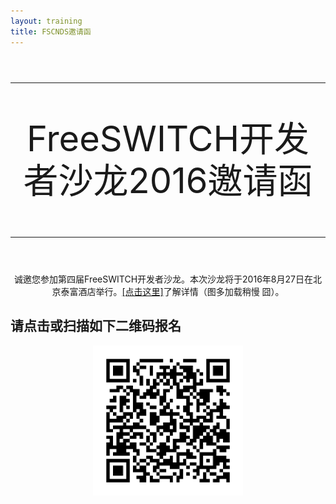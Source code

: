 ```yaml
---
layout: training
title: FSCNDS邀请函
---
```


<div style="text-align:center;font-size:4em;line-height:1.2em">
<hr>
FreeSWITCH开发者沙龙2016邀请函
<hr>
</div>

<div style="text-align:center">

诚邀您参加第四届FreeSWITCH开发者沙龙。本次沙龙将于2016年8月27日在北京泰富酒店举行。<a href="/fscnds-2016.html">[点击这里]</a>了解详情（图多加载稍慢 囧）。

</div>

<div class="separator"><h2>请点击或扫描如下二维码报名</h2></div>

<div style="text-align:center">
  <a href="http://www.wanshe.cn/orders/view/13241"><img src="/images/qrfscnds2016.png" width="240px"></img>
  </a>
</div>

<br>
<br style="clear:both">